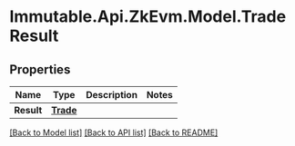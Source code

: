 # Immutable.Api.ZkEvm.Model.TradeResult

## Properties

Name | Type | Description | Notes
------------ | ------------- | ------------- | -------------
**Result** | [**Trade**](Trade.md) |  | 

[[Back to Model list]](../README.md#documentation-for-models) [[Back to API list]](../README.md#documentation-for-api-endpoints) [[Back to README]](../README.md)

